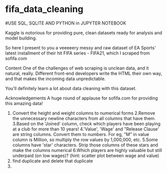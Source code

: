 # fifa_data_cleaning

#USE SQL, SQLITE AND PYTHON in JUPYTER NOTEBOOK

Kaggle is notorious for providing pure, clean datasets ready for analysis and model building.

So here I present to you a veeeeery messy and raw dataset of EA Sports' latest installment of their hit FIFA series - FIFA21, which I scraped from sofifa.com

Content
One of the challenges of web scraping is unclean data, and it natural, really. Different front-end developers write the HTML their own way, and that makes the incoming data unpredictable.

You'll definitely learn a lot about data cleaning with this dataset.

Acknowledgements
A huge round of applause for sofifa.com for providing this amazing data!


1. Convert the height and weight columns to numerical forms
2.Remove the unnecessary newline characters from all columns that have them.
3.Based on the 'Joined' column, check which players have been playing at a club for more than 10 years!
4.'Value', 'Wage' and "Release Clause' are string columns. Convert them to numbers. For eg, "M" in value column is Million, so multiply the row values by 1,000,000, etc.
5.Some columns have 'star' characters. Strip those columns of these stars and make the columns numerical
6.Which players are highly valuable but still underpaid (on low wages)? (hint: scatter plot between wage and value)
7. find duplicate and delete that duplicate
8. 
